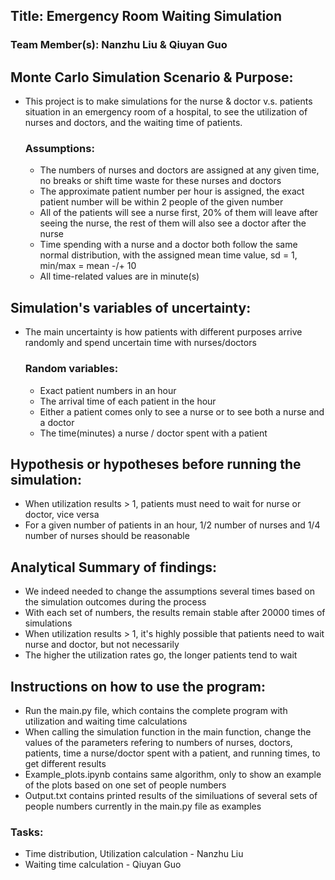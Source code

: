 ## Title: Emergency Room Waiting Simulation
### Team Member(s): Nanzhu Liu & Qiuyan Guo

## Monte Carlo Simulation Scenario & Purpose:
- This project is to make simulations for the nurse & doctor v.s. patients situation in an emergency room of a hospital, to see the utilization of nurses and doctors, and the waiting time of patients.
  ### Assumptions:
  - The numbers of nurses and doctors are assigned at any given time, no breaks or shift time waste for these nurses and doctors
  - The approximate patient number per hour is assigned, the exact patient number will be within 2 people of the given number
  - All of the patients will see a nurse first, 20% of them will leave after seeing the nurse, the rest of them will also see a doctor after the nurse
  - Time spending with a nurse and a doctor both follow the same normal distribution, with the assigned mean time value, sd = 1, min/max = mean -/+ 10
  - All time-related values are in minute(s)

## Simulation's variables of uncertainty:
- The main uncertainty is how patients with different purposes arrive randomly and spend uncertain time with nurses/doctors
  ### Random variables:
  - Exact patient numbers in an hour
  - The arrival time of each patient in the hour
  - Either a patient comes only to see a nurse or to see both a nurse and a doctor
  - The time(minutes) a nurse / doctor spent with a patient

## Hypothesis or hypotheses before running the simulation:
- When utilization results > 1, patients must need to wait for nurse or doctor, vice versa
- For a given number of patients in an hour, 1/2 number of nurses and 1/4 number of nurses should be reasonable 

## Analytical Summary of findings: 
- We indeed needed to change the assumptions several times based on the simulation outcomes during the process
- With each set of numbers, the results remain stable after 20000 times of simulations
- When utilization results > 1, it's highly possible that patients need to wait nurse and doctor, but not necessarily
- The higher the utilization rates go, the longer patients tend to wait

## Instructions on how to use the program:
- Run the main.py file, which contains the complete program with utilization and waiting time calculations
- When calling the simulation function in the main function, change the values of the parameters refering to numbers of nurses, doctors, patients, time a nurse/doctor spent with a patient, and running times, to get different results
- Example_plots.ipynb contains same algorithm, only to show an example of the plots based on one set of people numbers
- Output.txt contains printed results of the similuations of several sets of people numbers currently in the main.py file as examples

### Tasks:
- Time distribution, Utilization calculation - Nanzhu Liu
- Waiting time calculation - Qiuyan Guo

